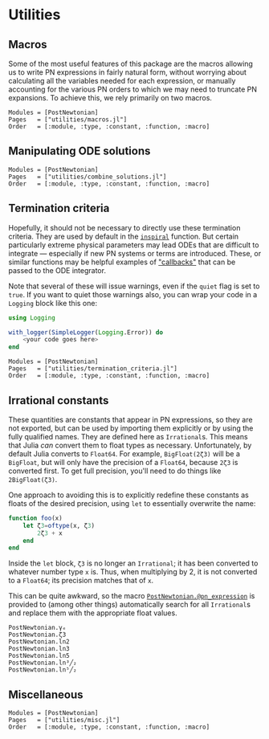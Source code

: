 # Utilities

## Macros

Some of the most useful features of this package are the macros allowing us to
write PN expressions in fairly natural form, without worrying about calculating
all the variables needed for each expression, or manually accounting for the
various PN orders to which we may need to truncate PN expansions.  To achieve
this, we rely primarily on two macros.

```@autodocs
Modules = [PostNewtonian]
Pages   = ["utilities/macros.jl"]
Order   = [:module, :type, :constant, :function, :macro]
```


## Manipulating ODE solutions

```@autodocs
Modules = [PostNewtonian]
Pages   = ["utilities/combine_solutions.jl"]
Order   = [:module, :type, :constant, :function, :macro]
```


## Termination criteria

Hopefully, it should not be necessary to directly use these termination
criteria.  They are used by default in the [`inspiral`](@ref) function.  But
certain particularly extreme physical parameters may lead ODEs that are
difficult to integrate — especially if new PN systems or terms are introduced.
These, or similar functions may be helpful examples of
["callbacks"](https://docs.sciml.ai/DiffEqDocs/stable/features/callback_functions/)
that can be passed to the ODE integrator.

Note that several of these will issue warnings, even if the `quiet` flag is set
to `true`.  If you want to quiet those warnings also, you can wrap your code in
a `Logging` block like this one:
```julia
using Logging

with_logger(SimpleLogger(Logging.Error)) do
    <your code goes here>
end
```

```@autodocs
Modules = [PostNewtonian]
Pages   = ["utilities/termination_criteria.jl"]
Order   = [:module, :type, :constant, :function, :macro]
```


## Irrational constants

These quantities are constants that appear in PN expressions, so they are not
exported, but can be used by importing them explicitly or by using the fully
qualified names.  They are defined here as `Irrational`s.  This means that
Julia *can* convert them to float types as necessary.  Unfortunately, by
default Julia converts to `Float64`.  For example, `BigFloat(2ζ3)` will be a
`BigFloat`, but will only have the precision of a `Float64`, because `2ζ3` is
converted first.  To get full precision, you'll need to do things like
`2BigFloat(ζ3)`.

One approach to avoiding this is to explicitly redefine these constants as
floats of the desired precision, using `let` to essentially overwrite the name:
```julia
function foo(x)
    let ζ3=oftype(x, ζ3)
        2ζ3 + x
    end
end
```
Inside the `let` block, `ζ3` is no longer an `Irrational`; it has been converted
to whatever number type `x` is.  Thus, when multiplying by 2, it is not
converted to a `Float64`; its precision matches that of `x`.

This can be quite awkward, so the macro
[`PostNewtonian.@pn_expression`](@ref) is provided to (among other
things) automatically search for all `Irrational`s and replace them with the
appropriate float values.

```@docs
PostNewtonian.γₑ
PostNewtonian.ζ3
PostNewtonian.ln2
PostNewtonian.ln3
PostNewtonian.ln5
PostNewtonian.ln³╱₂
PostNewtonian.ln⁵╱₂
```


## Miscellaneous

```@autodocs
Modules = [PostNewtonian]
Pages   = ["utilities/misc.jl"]
Order   = [:module, :type, :constant, :function, :macro]
```
